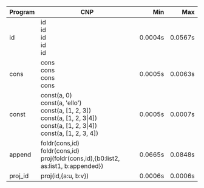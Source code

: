 Program | CNP | Min | Max
--- | --- | ---: | ---:
id | id<br/>id<br/>id<br/>id<br/>id | 0.0004s | 0.0567s
cons | cons<br/>cons<br/>cons<br/>cons | 0.0005s | 0.0063s
const | const(a, 0)<br/>const(a, 'ello')<br/>const(a, [1, 2, 3])<br/>const(a, [1, 2, 3\|4])<br/>const(a, [1, 2, 3\|4])<br/>const(a, [1, 2, 3, 4]) | 0.0005s | 0.0007s
append | foldr(cons,id)<br/>foldr(cons,id)<br/>proj(foldr(cons,id),{b0:list2, as:list1, b:appended}) | 0.0665s | 0.0848s
proj_id | proj(id,{a:u, b:v}) | 0.0006s | 0.0006s
